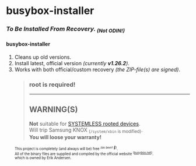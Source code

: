 <h1>busybox-installer</h1>

<h3><em>To Be Installed From Recovery. <sub>(Not ODIN!)</sub></em></h3>

<h4>busybox-installer</h4>
<ol>
<li>Cleans up old versions.</li>
<li>Install latest, official version <em>(currently <strong>v1.26.2</strong>)</em>.</li>
<li>Works with both official/custom recovery <em>(the ZIP-file(s) are signed)</em>.</li>

<blockquote>
<h3><strong>root is required!</strong></h3>
<hr/>
<h2>WARNING(S)</h2>
<strong>Not</strong> suitable for <a href="https://www.xda-developers.com/chainfire-releases-root-for-android-6-0-without-modifying-system/">SYSTEMLESS rooted devices</a>.
<br/>Will trip Samsung KNOX <sub>(<code>/system/xbin</code> is modified)</sub>.
<br/><strong>You will loose your warranty!</strong>
</blockquote>

<sub><sub>This project is completely (and always will be) free <sup><em>(as beer! 🍻︎)</em></sup>.<br/>All of the binary files are supplied and compiled by the official website <sup>(<a href="https://busybox.net/downloads/">busybox.net</a>)</sup>.<br/>which is owned by Erik Andersen.</sub>
